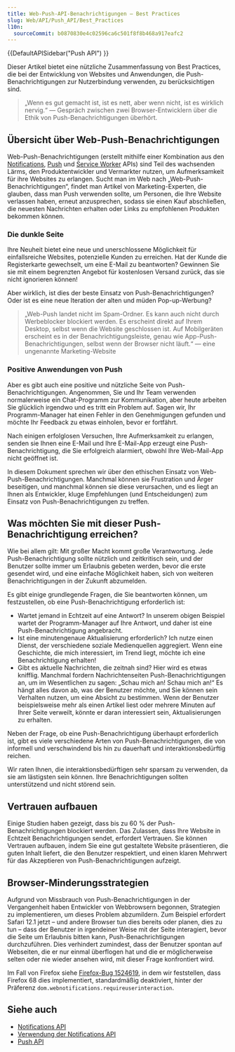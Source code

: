 ```yaml
---
title: Web-Push-API-Benachrichtigungen – Best Practices
slug: Web/API/Push_API/Best_Practices
l10n:
  sourceCommit: b0870830e4c02596ca6c501f8f8b468a917eafc2
---
```


{{DefaultAPISidebar("Push API") }}

Dieser Artikel bietet eine nützliche Zusammenfassung von Best Practices, die bei der Entwicklung von Websites und Anwendungen, die Push-Benachrichtigungen zur Nutzerbindung verwenden, zu berücksichtigen sind.

> „Wenn es gut gemacht ist, ist es nett, aber wenn nicht, ist es wirklich nervig.“ — Gespräch zwischen zwei Browser-Entwicklern über die Ethik von Push-Benachrichtigungen überhört.

## Übersicht über Web-Push-Benachrichtigungen

Web-Push-Benachrichtigungen (erstellt mithilfe einer Kombination aus den [Notifications](/de/docs/Web/API/Notifications_API), [Push](/de/docs/Web/API/Push_API) und [Service Worker](/de/docs/Web/API/Service_Worker_API) APIs) sind Teil des wachsenden Lärms, den Produktentwickler und Vermarkter nutzen, um Aufmerksamkeit für ihre Websites zu erlangen. Sucht man im Web nach „Web-Push-Benachrichtigungen“, findet man Artikel von Marketing-Experten, die glauben, dass man Push verwenden sollte, um Personen, die Ihre Website verlassen haben, erneut anzusprechen, sodass sie einen Kauf abschließen, die neuesten Nachrichten erhalten oder Links zu empfohlenen Produkten bekommen können.

### Die dunkle Seite

Ihre Neuheit bietet eine neue und unerschlossene Möglichkeit für einfallsreiche Websites, potenzielle Kunden zu erreichen. Hat der Kunde die Registerkarte gewechselt, um eine E-Mail zu beantworten? Gewinnen Sie sie mit einem begrenzten Angebot für kostenlosen Versand zurück, das sie nicht ignorieren können!

Aber wirklich, ist dies der beste Einsatz von Push-Benachrichtigungen? Oder ist es eine neue Iteration der alten und müden Pop-up-Werbung?

> „Web-Push landet nicht im Spam-Ordner. Es kann auch nicht durch Werbeblocker blockiert werden. Es erscheint direkt auf Ihrem Desktop, selbst wenn die Website geschlossen ist. Auf Mobilgeräten erscheint es in der Benachrichtigungsleiste, genau wie App-Push-Benachrichtigungen, selbst wenn der Browser nicht läuft.“ — eine ungenannte Marketing-Website

### Positive Anwendungen von Push

Aber es gibt auch eine positive und nützliche Seite von Push-Benachrichtigungen. Angenommen, Sie und Ihr Team verwenden normalerweise ein Chat-Programm zur Kommunikation, aber heute arbeiten Sie glücklich irgendwo und es tritt ein Problem auf. Sagen wir, Ihr Programm-Manager hat einen Fehler in den Genehmigungen gefunden und möchte Ihr Feedback zu etwas einholen, bevor er fortfährt.

Nach einigen erfolglosen Versuchen, Ihre Aufmerksamkeit zu erlangen, senden sie Ihnen eine E-Mail und Ihre E-Mail-App erzeugt eine Push-Benachrichtigung, die Sie erfolgreich alarmiert, obwohl Ihre Web-Mail-App nicht geöffnet ist.

In diesem Dokument sprechen wir über den ethischen Einsatz von Web-Push-Benachrichtigungen. Manchmal können sie Frustration und Ärger beseitigen, und manchmal können sie diese verursachen, und es liegt an Ihnen als Entwickler, kluge Empfehlungen (und Entscheidungen) zum Einsatz von Push-Benachrichtigungen zu treffen.

## Was möchten Sie mit dieser Push-Benachrichtigung erreichen?

Wie bei allem gilt: Mit großer Macht kommt große Verantwortung. Jede Push-Benachrichtigung sollte nützlich und zeitkritisch sein, und der Benutzer sollte immer um Erlaubnis gebeten werden, bevor die erste gesendet wird, und eine einfache Möglichkeit haben, sich von weiteren Benachrichtigungen in der Zukunft abzumelden.

Es gibt einige grundlegende Fragen, die Sie beantworten können, um festzustellen, ob eine Push-Benachrichtigung erforderlich ist:

- Wartet jemand in Echtzeit auf eine Antwort? In unserem obigen Beispiel wartet der Programm-Manager auf Ihre Antwort, und daher ist eine Push-Benachrichtigung angebracht.
- Ist eine minutengenaue Aktualisierung erforderlich? Ich nutze einen Dienst, der verschiedene soziale Medienquellen aggregiert. Wenn eine Geschichte, die mich interessiert, im Trend liegt, möchte ich eine Benachrichtigung erhalten!
- Gibt es aktuelle Nachrichten, die zeitnah sind? Hier wird es etwas knifflig. Manchmal fordern Nachrichtenseiten Push-Benachrichtigungen an, um im Wesentlichen zu sagen: „Schau mich an! Schau mich an!“ Es hängt alles davon ab, was der Benutzer möchte, und Sie können sein Verhalten nutzen, um eine Absicht zu bestimmen. Wenn der Benutzer beispielsweise mehr als einen Artikel liest oder mehrere Minuten auf Ihrer Seite verweilt, könnte er daran interessiert sein, Aktualisierungen zu erhalten.

Neben der Frage, ob eine Push-Benachrichtigung überhaupt erforderlich ist, gibt es viele verschiedene Arten von Push-Benachrichtigungen, die von informell und verschwindend bis hin zu dauerhaft und interaktionsbedürftig reichen.

Wir raten Ihnen, die interaktionsbedürftigen sehr sparsam zu verwenden, da sie am lästigsten sein können. Ihre Benachrichtigungen sollten unterstützend und nicht störend sein.

## Vertrauen aufbauen

Einige Studien haben gezeigt, dass bis zu 60 % der Push-Benachrichtigungen blockiert werden. Das Zulassen, dass Ihre Website in Echtzeit Benachrichtigungen sendet, erfordert Vertrauen. Sie können Vertrauen aufbauen, indem Sie eine gut gestaltete Website präsentieren, die guten Inhalt liefert, die den Benutzer respektiert, und einen klaren Mehrwert für das Akzeptieren von Push-Benachrichtigungen aufzeigt.

## Browser-Minderungsstrategien

Aufgrund von Missbrauch von Push-Benachrichtigungen in der Vergangenheit haben Entwickler von Webbrowsern begonnen, Strategien zu implementieren, um dieses Problem abzumildern. Zum Beispiel erfordert Safari 12.1 jetzt – und andere Browser tun dies bereits oder planen, dies zu tun – dass der Benutzer in irgendeiner Weise mit der Seite interagiert, bevor die Seite um Erlaubnis bitten kann, Push-Benachrichtigungen durchzuführen. Dies verhindert zumindest, dass der Benutzer spontan auf Webseiten, die er nur einmal überflogen hat und die er möglicherweise selten oder nie wieder ansehen wird, mit dieser Frage konfrontiert wird.

Im Fall von Firefox siehe [Firefox-Bug 1524619](https://bugzil.la/1524619), in dem wir feststellen, dass Firefox 68 dies implementiert, standardmäßig deaktiviert, hinter der Präferenz `dom.webnotifications.requireuserinteraction`.

## Siehe auch

- [Notifications API](/de/docs/Web/API/Notifications_API)
- [Verwendung der Notifications API](/de/docs/Web/API/Notifications_API/Using_the_Notifications_API)
- [Push API](/de/docs/Web/API/Push_API)
